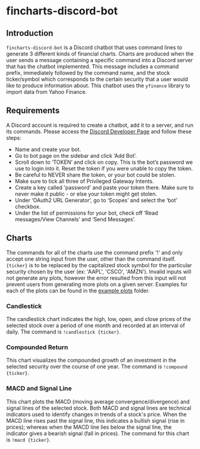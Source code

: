 # fincharts-discord-bot

## Introduction

`fincharts-discord-bot` is a Discord chatbot that uses command lines to generate 3 different kinds of financial charts. Charts are produced when the user sends a message containing a specific command into a Discord server that has the chatbot implemented. This message includes a command prefix, immediately followed by the command name, and the stock ticker/symbol which corresponds to the certain security that a user would like to produce information about. This chatbot uses the `yfinance` library to import data from Yahoo Finance.

## Requirements

A Discord account is required to create a chatbot, add it to a server, and run its commands. Please access the [Discord Developer Page](https://discord.com/developers/applications) and follow these steps:

- Name and create your bot.
- Go to bot page on the sidebar and click ‘Add Bot’.
- Scroll down to ‘TOKEN’ and click on copy. This is the bot’s password we use to login into it. Reset the token if you were unable to copy the token.
- Be careful to NEVER share the token, or your bot could be stolen.
- Make sure to tick all three of Privileged Gateway Intents.
- Create a key called 'password' and paste your token there. Make sure to never make it public - or else your token might get stolen.
- Under ‘OAuth2 URL Generator’, go to ‘Scopes’ and select the ‘bot’ checkbox.
- Under the list of permissions for your bot, check off ‘Read messages/View Channels’ and ‘Send Messages’.

## Charts

The commands for all of the charts use the command prefix '!' and only accept one string input from the user, other than the command itself. `{ticker}` is to be replaced by the capitalized stock symbol for the particular security chosen by the user (ex: 'AAPL', 'CSCO', 'AMZN'). Invalid inputs will not generate any plots, however the error resulted from this input will not prevent users from generating more plots on a given server. Examples for each of the plots can be found in the [example plots](https://github.com/dhivyachari19/fincharts-discord-bot/tree/main/example%20plots) folder.

### Candlestick

The candlestick chart indicates the high, low, open, and close prices of the selected stock over a period of one month and recorded at an interval of daily. The command is `!candlestick {ticker}`.

### Compounded Return

This chart visualizes the compounded growth of an investment in the selected security over the course of one year. The command is `!compound {ticker}`.

### MACD and Signal Line

This chart plots the MACD (moving average convergence/divergence) and signal lines of the selected stock. Both MACD and signal lines are technical indicators used to identify changes in trends of a stock's price. When the MACD line rises past the signal line, this indicates a bullish signal (rise in prices); whereas when the MACD line lies below the signal line, the indicator gives a bearish signal (fall in prices). The command for this chart is `!macd {ticker}`.